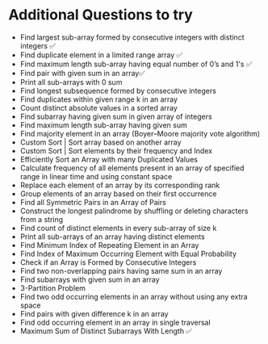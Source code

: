# Additional Questions to try

- Find largest sub-array formed by consecutive integers with distinct integers ✅
- Find duplicate element in a limited range array ✅
- Find maximum length sub-array having equal number of 0’s and 1's ✅
- Find pair with given sum in an array✅
- Print all sub-arrays with 0 sum
- Find longest subsequence formed by consecutive integers
- Find duplicates within given range k in an array
- Count distinct absolute values in a sorted array
- Find subarray having given sum in given array of integers
- Find maximum length sub-array having given sum
- Find majority element in an array (Boyer–Moore majority vote algorithm)
- Custom Sort | Sort array based on another array
- Custom Sort | Sort elements by their frequency and Index
- Efficiently Sort an Array with many Duplicated Values
- Calculate frequency of all elements present in an array of specified range in linear time and using constant space
- Replace each element of an array by its corresponding rank
- Group elements of an array based on their first occurrence
- Find all Symmetric Pairs in an Array of Pairs
- Construct the longest palindrome by shuffling or deleting characters from a string
- Find count of distinct elements in every sub-array of size k
- Print all sub-arrays of an array having distinct elements
- Find Minimum Index of Repeating Element in an Array
- Find Index of Maximum Occurring Element with Equal Probability
- Check if an Array is Formed by Consecutive Integers
- Find two non-overlapping pairs having same sum in an array
- Find subarrays with given sum in an array
- 3-Partition Problem
- Find two odd occurring elements in an array without using any extra space
- Find pairs with given difference k in an array
- Find odd occurring element in an array in single traversal
- Maximum Sum of Distinct Subarrays With Length ✅
